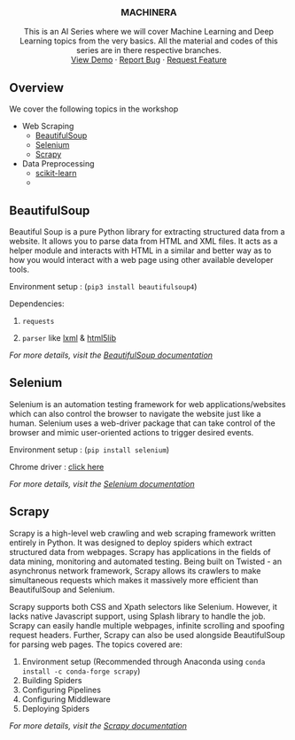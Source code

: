 
<p align="center">
  <h3 align="center">MACHINERA</h3>

  <p align="center">
    This is an AI Series where we will cover Machine Learning and Deep Learning topics from the very basics.
    All the material and codes of this series are in there respective branches.
    <br />
    <a href="https://github.com/ISTE-VESIT-ORG/Machinera-2020">View Demo</a>
    ·
    <a href="https://github.com/ISTE-VESIT-ORG/Machinera-2020/issues">Report Bug</a>
    ·
    <a href="https://github.com/ISTE-VESIT-ORG/Machinera-2020/issues">Request Feature</a>
  </p>
</p>

## Overview

We cover the following topics in the workshop 
* Web Scraping
  * [BeautifulSoup](#beautifulsoup)
  * [Selenium](#selenium)
  * [Scrapy](#scrapy)
* Data Preprocessing
  * [scikit-learn](#scikitlearn) 
  <!--
  change this/add others as needed 
  -Hridesh 
  -->
  * 
  
## BeautifulSoup

Beautiful Soup is a pure Python library for extracting structured data from a website. It allows you to parse data from HTML and XML files. It acts as a helper module and interacts with HTML in a similar and better way as to how you would interact with a web page using other available developer tools.

Environment setup : (`pip3 install beautifulsoup4`)

Dependencies: 

  1. `requests`

  2. `parser` like [lxml](https://lxml.de/) & [html5lib](https://html5lib.readthedocs.io/en/latest/)

_For more details, visit the [BeautifulSoup documentation](https://www.crummy.com/software/BeautifulSoup/bs4/doc/#)_

## Selenium

Selenium is an automation testing framework for web applications/websites which can also control the browser to navigate the website just like a human. Selenium uses a web-driver package that can take control of the browser and mimic user-oriented actions to trigger desired events. 

Environment setup : (`pip install selenium`)

Chrome driver : [click here](https://chromedriver.chromium.org/downloads)

_For more details, visit the [Selenium documentation](https://www.selenium.dev/documentation/en/)_

## Scrapy

Scrapy is a high-level web crawling and web scraping framework written entirely in Python. It was designed to deploy spiders which extract structured data from webpages. Scrapy has applications in the fields of data mining, monitoring and automated testing. Being built on Twisted - an asynchronus network framework, Scrapy allows its crawlers to make simultaneous requests which makes it massively more efficient than BeautifulSoup and Selenium.

Scrapy supports both CSS and Xpath selectors like Selenium. However, it lacks native Javascript support, using Splash library to handle the job. Scrapy can easily handle multiple webpages, infinite scrolling and spoofing request headers. Further, Scrapy can also be used alongside BeautifulSoup for parsing web pages.
The topics covered are:
1. Environment setup (Recommended through Anaconda using `conda install -c conda-forge scrapy`)
2. Building Spiders
3. Configuring Pipelines
4. Configuring Middleware
5. Deploying Spiders

_For more details, visit the [Scrapy documentation](https://docs.scrapy.org/en/latest/)_
